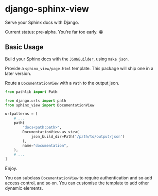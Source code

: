# django-sphinx-view
Serve your Sphinx docs with Django.

Current status: pre-alpha. You're far too early. 😀

## Basic Usage

Build your Sphinx docs with the `JSONBuilder`, using `make json`.  

Provide a `sphinx_view/page.html` template. This package will ship one in a later 
version.

Route a `DocumentationView` with a `Path` to the output json. 

```python
from pathlib import Path

from django.urls import path
from sphinx_view import DocumentationView

urlpatterns = [
    # ...
    path(
        "docs<path:path>",
        DocumentationView.as_view(
            json_build_dir=Path('/path/to/output/json')
        ),
        name="documentation",
    ),
    # ...
]
```

Enjoy. 

You can subclass `DocumentationView` to require authentication and so add 
access control, and so on. You can customise the template to add other dynamic 
elements.  
